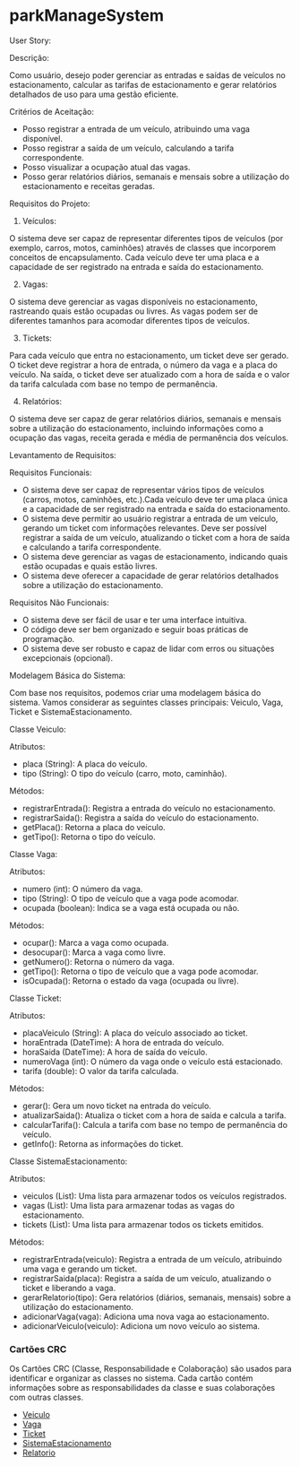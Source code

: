 # parkManageSystem

User Story:

   Descrição: 

Como usuário, desejo poder gerenciar as entradas e saídas de veículos no estacionamento, calcular as tarifas de estacionamento e gerar relatórios detalhados de uso para uma gestão eficiente.

   Critérios de Aceitação:

- Posso registrar a entrada de um veículo, atribuindo uma vaga disponível.
- Posso registrar a saída de um veículo, calculando a tarifa correspondente.
- Posso visualizar a ocupação atual das vagas.
- Posso gerar relatórios diários, semanais e mensais sobre a utilização do estacionamento e receitas geradas.

Requisitos do Projeto:

1. Veículos:

O sistema deve ser capaz de representar diferentes tipos de veículos (por exemplo, carros, motos, caminhões) através de classes que incorporem conceitos de encapsulamento. Cada veículo deve ter uma placa e a capacidade de ser registrado na entrada e saída do estacionamento.

2. Vagas:

O sistema deve gerenciar as vagas disponíveis no estacionamento, rastreando quais estão ocupadas ou livres. As vagas podem ser de diferentes tamanhos para acomodar diferentes tipos de veículos.

3. Tickets:
   
Para cada veículo que entra no estacionamento, um ticket deve ser gerado. O ticket deve registrar a hora de entrada, o número da vaga e a placa do veículo. Na saída, o ticket deve ser atualizado com a hora de saída e o valor da tarifa calculada com base no tempo de permanência.

4. Relatórios:
   
O sistema deve ser capaz de gerar relatórios diários, semanais e mensais sobre a utilização do estacionamento, incluindo informações como a ocupação das vagas, receita gerada e média de permanência dos veículos.

Levantamento de Requisitos:

  Requisitos Funcionais:
  
  - O sistema deve ser capaz de representar vários tipos de veículos (carros, motos, caminhões, etc.).Cada veículo deve ter uma placa única e a capacidade de ser registrado na entrada e saída do estacionamento.
  - O sistema deve permitir ao usuário registrar a entrada de um veículo, gerando um ticket com informações relevantes. Deve ser possível registrar a saída de um veículo, atualizando o ticket com a hora de saída e calculando a tarifa correspondente.
  - O sistema deve gerenciar as vagas de estacionamento, indicando quais estão ocupadas e quais estão livres.
  - O sistema deve oferecer a capacidade de gerar relatórios detalhados sobre a utilização do estacionamento.

  Requisitos Não Funcionais:
  
  - O sistema deve ser fácil de usar e ter uma interface intuitiva.
  - O código deve ser bem organizado e seguir boas práticas de programação.
  - O sistema deve ser robusto e capaz de lidar com erros ou situações excepcionais (opcional).
    
Modelagem Básica do Sistema:

Com base nos requisitos, podemos criar uma modelagem básica do sistema. Vamos considerar as seguintes classes principais: Veiculo, Vaga, Ticket e SistemaEstacionamento.

Classe Veiculo:

  Atributos:
  
  - placa (String): A placa do veículo.
  - tipo (String): O tipo do veículo (carro, moto, caminhão).
    
  Métodos:
  
  - registrarEntrada(): Registra a entrada do veículo no estacionamento.
  - registrarSaida(): Registra a saída do veículo do estacionamento.
  - getPlaca(): Retorna a placa do veículo.
  - getTipo(): Retorna o tipo do veículo.

Classe Vaga:

  Atributos:
  
  - numero (int): O número da vaga.
  - tipo (String): O tipo de veículo que a vaga pode acomodar.
  - ocupada (boolean): Indica se a vaga está ocupada ou não.

  Métodos:

  - ocupar(): Marca a vaga como ocupada.
  - desocupar(): Marca a vaga como livre.
  - getNumero(): Retorna o número da vaga.
  - getTipo(): Retorna o tipo de veículo que a vaga pode acomodar.
  - isOcupada(): Retorna o estado da vaga (ocupada ou livre).

Classe Ticket:

  Atributos:

  - placaVeiculo (String): A placa do veículo associado ao ticket.
  - horaEntrada (DateTime): A hora de entrada do veículo.
  - horaSaida (DateTime): A hora de saída do veículo.
  - numeroVaga (int): O número da vaga onde o veículo está estacionado.
  - tarifa (double): O valor da tarifa calculada.

  Métodos:

  - gerar(): Gera um novo ticket na entrada do veículo.
  - atualizarSaida(): Atualiza o ticket com a hora de saída e calcula a tarifa.
  - calcularTarifa(): Calcula a tarifa com base no tempo de permanência do veículo.
  - getInfo(): Retorna as informações do ticket.

Classe SistemaEstacionamento:

  Atributos:
  
  - veiculos (List<Veiculo>): Uma lista para armazenar todos os veículos registrados.
  - vagas (List<Vaga>): Uma lista para armazenar todas as vagas do estacionamento.
  - tickets (List<Ticket>): Uma lista para armazenar todos os tickets emitidos.

  Métodos:

  - registrarEntrada(veiculo): Registra a entrada de um veículo, atribuindo uma vaga e gerando um ticket.
  - registrarSaida(placa): Registra a saída de um veículo, atualizando o ticket e liberando a vaga.
  - gerarRelatorio(tipo): Gera relatórios (diários, semanais, mensais) sobre a utilização do estacionamento.
  - adicionarVaga(vaga): Adiciona uma nova vaga ao estacionamento.
  - adicionarVeiculo(veiculo): Adiciona um novo veículo ao sistema.


### Cartões CRC

Os Cartões CRC (Classe, Responsabilidade e Colaboração) são usados para identificar e organizar as classes no sistema. Cada cartão contém informações sobre as responsabilidades da classe e suas colaborações com outras classes.

- [Veiculo](Veiculo.pdf)
- [Vaga](Vaga.pdf)
- [Ticket](Ticket.pdf)
- [SistemaEstacionamento](SistemaEstacionamento.pdf)
- [Relatorio](Relatorio.pdf)

